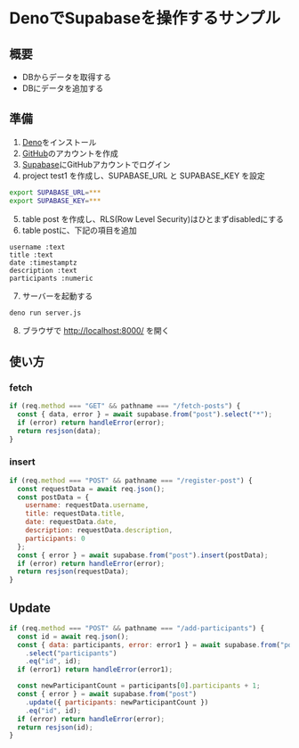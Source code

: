 # DenoでSupabaseを操作するサンプル

## 概要
- DBからデータを取得する
- DBにデータを追加する

## 準備

1. [Deno](https://deno.land/)をインストール
2. [GitHub](https://github.com/)のアカウントを作成
3. [Supabase](https://supabase.com/)にGitHubアカウントでログイン
4. project test1 を作成し、SUPABASE_URL と SUPABASE_KEY を設定
```sh
export SUPABASE_URL=***
export SUPABASE_KEY=***
```
5. table post を作成し、RLS(Row Level Security)はひとまずdisabledにする
6. table postに、下記の項目を追加
```
username :text
title :text
date :timestamptz
description :text
participants :numeric
```
7. サーバーを起動する
```sh
deno run server.js
```
8. ブラウザで [http://localhost:8000/](http://localhost:8000/) を開く

## 使い方
### fetch
```js
if (req.method === "GET" && pathname === "/fetch-posts") {
  const { data, error } = await supabase.from("post").select("*");
  if (error) return handleError(error);
  return resjson(data);
}
```

### insert
```js
if (req.method === "POST" && pathname === "/register-post") {
  const requestData = await req.json();
  const postData = {
    username: requestData.username,
    title: requestData.title,
    date: requestData.date,
    description: requestData.description,
    participants: 0
  };
  const { error } = await supabase.from("post").insert(postData);
  if (error) return handleError(error);
  return resjson(requestData);
}
```

## Update
```js
if (req.method === "POST" && pathname === "/add-participants") {
  const id = await req.json();
  const { data: participants, error: error1 } = await supabase.from("post")
    .select("participants")
    .eq("id", id);
  if (error1) return handleError(error1);

  const newParticipantCount = participants[0].participants + 1;
  const { error } = await supabase.from("post")
    .update({ participants: newParticipantCount })
    .eq("id", id);
  if (error) return handleError(error);
  return resjson(id);
}
```
